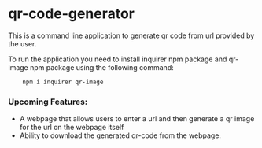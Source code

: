 # qr-code-generator

This is a command line application to generate qr code from url provided by the user.

To run the application you need to install inquirer npm package and qr-image npm package using the following command:
```
    npm i inquirer qr-image
```
### Upcoming Features:

- A webpage that allows users to enter a url and then generate a qr image for the url on the webpage itself
- Ability to download the generated qr-code from the webpage.

